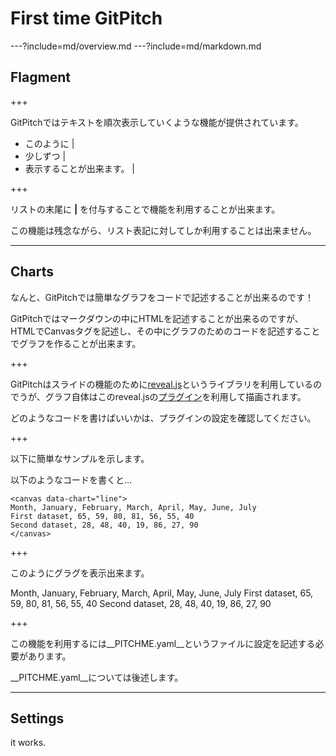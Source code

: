 # First time GitPitch

---?include=md/overview.md
---?include=md/markdown.md

## Flagment

+++

GitPitchではテキストを順次表示していくような機能が提供されています。

- このように |
- 少しずつ |
- 表示することが出来ます。 |

+++

リストの末尾に __|__ を付与することで機能を利用することが出来ます。

この機能は残念ながら、リスト表記に対してしか利用することは出来ません。

---

## Charts

なんと、GitPitchでは簡単なグラフをコードで記述することが出来るのです！

GitPitchではマークダウンの中にHTMLを記述することが出来るのですが、HTMLでCanvasタグを記述し、その中にグラフのためのコードを記述することでグラフを作ることが出来ます。

+++

GitPitchはスライドの機能のために[reveal.js](http://lab.hakim.se/reveal-js/)というライブラリを利用しているのでうが、グラフ自体はこのreveal.jsの[プラグイン](https://github.com/rajgoel/reveal.js-plugins/tree/master/chart)を利用して描画されます。

どのようなコードを書けばいいかは、プラグインの設定を確認してください。

+++

以下に簡単なサンプルを示します。

以下のようなコードを書くと…

```
<canvas data-chart="line">
Month, January, February, March, April, May, June, July
First dataset, 65, 59, 80, 81, 56, 55, 40
Second dataset, 28, 48, 40, 19, 86, 27, 90
</canvas>
```

+++

このようにグラグを表示出来ます。

<canvas data-chart="line">
Month, January, February, March, April, May, June, July
First dataset, 65, 59, 80, 81, 56, 55, 40
Second dataset, 28, 48, 40, 19, 86, 27, 90
</canvas>

+++

この機能を利用するには__PITCHME.yaml__というファイルに設定を記述する必要があります。

__PITCHME.yaml__については後述します。

---

## Settings

it works.
